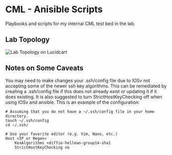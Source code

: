 # CML - Anisible Scripts
Playbooks and scripts for my internal CML test bed in the lab.

## Lab Topology
![Lab Topology on Lucidcart](https://lucid.app/publicSegments/view/742d8cb4-ff78-4e6d-bbeb-04677e6d69f0/image.png)

## Notes on Some Caveats
You may need to make changes your .ssh/config file due to IOSv not accepting some of the newer ssh key algorithms. This can be remediated by creating a .ssh/config file if this does not already exist or updating it if it does existing. It is also suggested to turn StrictHostKeyChecking off when using IOSv and ansible. This is an example of the configuration:
```
# Assuming that you do not have a ~/.ssh/config file in your home directory.
touch ~/.ssh/config
cd ~/.ssh/

# Use your favorite editor (e.g. Vim, Nano, etc.)
Host <IP or Regex>
    KexAlgorithms +diffie-hellman-group14-sha1
    StrictHostKeyChecking no
```